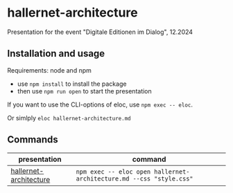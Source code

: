 # hallernet-architecture

Presentation for the event "Digitale Editionen im Dialog", 12.2024

## Installation and usage

Requirements: node and npm

- use `npm install` to install the package
- then use `npm run open` to start the presentation

If you want to use the CLI-options of eloc, use `npm exec -- eloc`.

Or simlply `eloc hallernet-architecture.md`

## Commands

| presentation                              | command                                                             |
| ----------------------------------------- | ------------------------------------------------------------------- |
| [hallernet-architecture](hallernet-architecture.md) | `npm exec -- eloc open hallernet-architecture.md --css "style.css"` |
